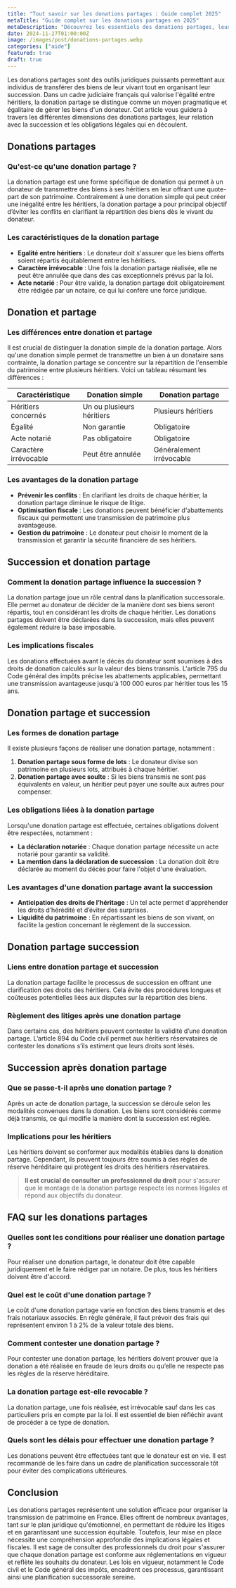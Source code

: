 ```yaml
---
title: "Tout savoir sur les donations partages : Guide complet 2025"
metaTitle: "Guide complet sur les donations partages en 2025"
metaDescription: "Découvrez les essentiels des donations partages, leur impact sur la succession et les aspects juridiques essentiels."
date: 2024-11-27T01:00:00Z
image: /images/post/donations-partages.webp
categories: ["aide"]
featured: true
draft: true
---
```


Les donations partages sont des outils juridiques puissants permettant aux individus de transférer des biens de leur vivant tout en organisant leur succession. Dans un cadre judiciaire français qui valorise l'égalité entre héritiers, la donation partage se distingue comme un moyen pragmatique et égalitaire de gérer les biens d'un donateur. Cet article vous guidera à travers les différentes dimensions des donations partages, leur relation avec la succession et les obligations légales qui en découlent.

## Donations partages

### Qu'est-ce qu'une donation partage ?

La donation partage est une forme spécifique de donation qui permet à un donateur de transmettre des biens à ses héritiers en leur offrant une quote-part de son patrimoine. Contrairement à une donation simple qui peut créer une inégalité entre les héritiers, la donation partage a pour principal objectif d’éviter les conflits en clarifiant la répartition des biens dès le vivant du donateur.

### Les caractéristiques de la donation partage

- **Egalité entre héritiers** : Le donateur doit s'assurer que les biens offerts soient répartis équitablement entre les héritiers.
- **Caractère irrévocable** : Une fois la donation partage réalisée, elle ne peut être annulée que dans des cas exceptionnels prévus par la loi.
- **Acte notarié** : Pour être valide, la donation partage doit obligatoirement être rédigée par un notaire, ce qui lui confère une force juridique.

## Donation et partage

### Les différences entre donation et partage

Il est crucial de distinguer la donation simple de la donation partage. Alors qu'une donation simple permet de transmettre un bien à un donataire sans contrainte, la donation partage se concentre sur la répartition de l'ensemble du patrimoine entre plusieurs héritiers. Voici un tableau résumant les différences :

| Caractéristique         | Donation simple                       | Donation partage                       |
|------------------------|--------------------------------------|---------------------------------------|
| Héritiers concernés     | Un ou plusieurs héritiers            | Plusieurs héritiers                   |
| Égalité                 | Non garantie                         | Obligatoire                           |
| Acte notarié           | Pas obligatoire                      | Obligatoire                           |
| Caractère irrévocable   | Peut être annulée                    | Généralement irrévocable              |

### Les avantages de la donation partage

- **Prévenir les conflits** : En clarifiant les droits de chaque héritier, la donation partage diminue le risque de litige.
- **Optimisation fiscale** : Les donations peuvent bénéficier d'abattements fiscaux qui permettent une transmission de patrimoine plus avantageuse.
- **Gestion du patrimoine** : Le donateur peut choisir le moment de la transmission et garantir la sécurité financière de ses héritiers.

## Succession et donation partage

### Comment la donation partage influence la succession ?

La donation partage joue un rôle central dans la planification successorale. Elle permet au donateur de décider de la manière dont ses biens seront répartis, tout en considérant les droits de chaque héritier. Les donations partages doivent être déclarées dans la succession, mais elles peuvent également réduire la base imposable.

### Les implications fiscales

Les donations effectuées avant le décès du donateur sont soumises à des droits de donation calculés sur la valeur des biens transmis. L'article 795 du Code général des impôts précise les abattements applicables, permettant une transmission avantageuse jusqu'à 100 000 euros par héritier tous les 15 ans.

## Donation partage et succession

### Les formes de donation partage

Il existe plusieurs façons de réaliser une donation partage, notamment :

1. **Donation partage sous forme de lots** : Le donateur divise son patrimoine en plusieurs lots, attribués à chaque héritier.
2. **Donation partage avec soulte** : Si les biens transmis ne sont pas équivalents en valeur, un héritier peut payer une soulte aux autres pour compenser.

### Les obligations liées à la donation partage

Lorsqu'une donation partage est effectuée, certaines obligations doivent être respectées, notamment :

- **La déclaration notariée** : Chaque donation partage nécessite un acte notarié pour garantir sa validité.
- **La mention dans la déclaration de succession** : La donation doit être déclarée au moment du décès pour faire l'objet d'une évaluation.

### Les avantages d'une donation partage avant la succession

- **Anticipation des droits de l’héritage** : Un tel acte permet d'appréhender les droits d’hérédité et d’éviter des surprises.
- **Liquidité du patrimoine** : En répartissant les biens de son vivant, on facilite la gestion concernant le règlement de la succession.

## Donation partage succession

### Liens entre donation partage et succession

La donation partage facilite le processus de succession en offrant une clarification des droits des héritiers. Cela évite des procédures longues et coûteuses potentielles liées aux disputes sur la répartition des biens.

### Règlement des litiges après une donation partage

Dans certains cas, des héritiers peuvent contester la validité d’une donation partage. L’article 894 du Code civil permet aux héritiers réservataires de contester les donations s’ils estiment que leurs droits sont lésés.

## Succession après donation partage

### Que se passe-t-il après une donation partage ?

Après un acte de donation partage, la succession se déroule selon les modalités convenues dans la donation. Les biens sont considérés comme déjà transmis, ce qui modifie la manière dont la succession est réglée. 

### Implications pour les héritiers

Les héritiers doivent se conformer aux modalités établies dans la donation partage. Cependant, ils peuvent toujours être soumis à des règles de réserve héréditaire qui protègent les droits des héritiers réservataires.

> **Il est crucial de consulter un professionnel du droit** pour s'assurer que le montage de la donation partage respecte les normes légales et répond aux objectifs du donateur.

## FAQ sur les donations partages

### Quelles sont les conditions pour réaliser une donation partage ?

Pour réaliser une donation partage, le donateur doit être capable juridiquement et le faire rédiger par un notaire. De plus, tous les héritiers doivent être d'accord.

### Quel est le coût d'une donation partage ?

Le coût d'une donation partage varie en fonction des biens transmis et des frais notariaux associés. En règle générale, il faut prévoir des frais qui représentent environ 1 à 2% de la valeur totale des biens.

### Comment contester une donation partage ?

Pour contester une donation partage, les héritiers doivent prouver que la donation a été réalisée en fraude de leurs droits ou qu’elle ne respecte pas les règles de la réserve héréditaire.

### La donation partage est-elle revocable ?

La donation partage, une fois réalisée, est irrévocable sauf dans les cas particuliers pris en compte par la loi. Il est essentiel de bien réfléchir avant de procéder à ce type de donation.

### Quels sont les délais pour effectuer une donation partage ?

Les donations peuvent être effectuées tant que le donateur est en vie. Il est recommandé de les faire dans un cadre de planification successorale tôt pour éviter des complications ultérieures.

## Conclusion

Les donations partages représentent une solution efficace pour organiser la transmission de patrimoine en France. Elles offrent de nombreux avantages, tant sur le plan juridique qu'émotionnel, en permettant de réduire les litiges et en garantissant une succession équitable. Toutefois, leur mise en place nécessite une compréhension approfondie des implications légales et fiscales. Il est sage de consulter des professionnels du droit pour s'assurer que chaque donation partage est conforme aux réglementations en vigueur et reflète les souhaits du donateur. Les lois en vigueur, notamment le Code civil et le Code général des impôts, encadrent ces processus, garantissant ainsi une planification successorale sereine.